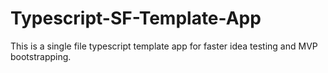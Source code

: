 # Typescript-SF-Template-App
This is a single file typescript template app for faster idea testing and MVP bootstrapping.
